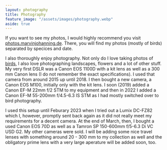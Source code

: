 ```yaml
---
layout: photography
title: Photography
feature_image: "/assets/images/photography.webp"
aside: true 
---
```


If you want to see my photos, I would highly recommend you visit [photos.marvinjohanning.de](https://photos.marvinjohanning.de). There, you will find my photos (mostly of birds) separated by specices and date. 

I also thoroughly enjoy photography. Not only do I love taking photos of [birds](/birding/), I also love photographing landscapes, flowers and a lot of other stuff. My very first DSLR was a Canon EOS 1100D with a kit lens as well as a 300 mm Canon lens (I do not remember the exact specifications). I used that camera from around 2015 up until 2018. I then bought a new camera, a Canon EOS M100, initially only with the kit lens. I soon (2019) added a Canon EF-M 22mm f/2 STM to my equipment and then in 2022 I added a Canon EF-M 55-200mm f/4.5-6.3 IS STM as I had mostly switched over to bird photography. 

I used this setup until Feburary 2023 when I tried out a Lumix DC-FZ82 which I, however, promptly sent back again as it did not really meet my requirements for a decent camera. At the end of March, then, I bought a used Canon EOS 70D as well as a Tamron SP 150-600mm f/5-6.3 Di VC USD G2. My other cameras were sold. I will be adding some nice travel lenses with something around 20 - 300 mm to my collection as well and the obligatory prime lens with a very large aperature will be added soon, too. 